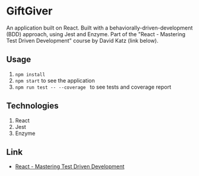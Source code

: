 # GiftGiver
An application built on React. Built with a behaviorally-driven-development (BDD) approach, using Jest and Enzyme. Part of the "React - Mastering Test Driven Development" course by David Katz (link below).

## Usage
1. ```npm install```
2. ```npm start``` to see the application
3. ```npm run test -- --coverage ``` to see tests and coverage report

## Technologies
1. React
2. Jest
3. Enzyme

## Link
* [React - Mastering Test Driven Development](https://www.udemy.com/react-tdd/)

